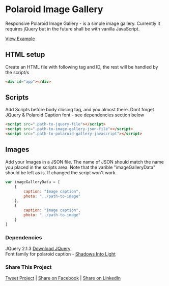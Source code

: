 # Polaroid Image Gallery
Responsive Polaroid Image Gallery - is a simple image gallery.
Currently it requires jQuery but in the future shall be with vanilla JavaScript.

[View Example](https://hikwamehluli.github.io/Polaroid-Image-Gallery/)

## HTML setup
Create an HTML file with following tag and ID, the rest will be handled by the script/s
```html
<div id="app"></div>
```

## Scripts
Add Scripts before body closing tag, and you almost there. Dont forget JQuery & Polaroid Caption font - see dependencies section below
```html
<script src=".path-to-jquery-file"></script>
<script src=".path-to-image-gallery-json-file"></script>
<script src=".path-to-polaroid-gallery-javascript"></script>
```

## Images
Add your Images in a JSON file. The name of JSON should match the name you placed in the scripts area. Note that the varible "imageGalleryData" should be left as is. If changed the script won't work.
```javascript
var imageGalleryData = [
    {
        caption: "Image caption",
        photo: "../path-to-image"
    },
    {
        caption: "Image caption",
        photo: "../path-to-image"
    }
]
```

### Dependencies
JQuery 2.1.3 [Download JQuery](http://cdnjs.cloudflare.com/ajax/libs/jquery/2.1.3/jquery.min.js)
<br>
Font family for polaroid caption - [Shadows Into Light](https://fonts.google.com/specimen/Shadows+Into+Light)

### Share This Project
[Tweet Project](https://twitter.com/home?status=Check%20out%20this%20cool%20Polaroid%20Image%20Gallery%20by%20%40HikwaMehluli%20%23javascript%20%23opensource%0A%0Ahttps%3A//goo.gl/5T11np) | [Share on Facebook](https://www.facebook.com/sharer/sharer.php?u=https%3A//goo.gl/5T11np) | [Share on LinkedIn](https://www.linkedin.com/shareArticle?mini=true&url=https%3A//goo.gl/5T11np&title=Polaroid%20Image%20Gallery&summary=&source=)
